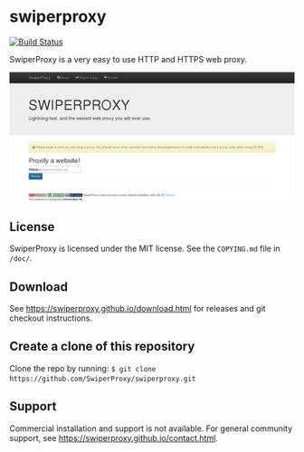 swiperproxy
===========

[![Build Status](https://travis-ci.org/swiperproxy/swiperproxy.svg?branch=develop)](https://travis-ci.org/swiperproxy/swiperproxy)

SwiperProxy is a very easy to use HTTP and HTTPS web proxy.

![SwiperProxy Screenshot](doc/screenshot.png)

License
-------

SwiperProxy is licensed under the MIT license. See the `COPYING.md`
file in `/doc/`.

Download
--------

See <https://swiperproxy.github.io/download.html> for releases and git
checkout instructions.

Create a clone of this repository
---------------------------------

Clone the repo by running:
`$ git clone https://github.com/SwiperProxy/swiperproxy.git`

Support
-------

Commercial installation and support is not available. For general
community support, see <https://swiperproxy.github.io/contact.html>.
